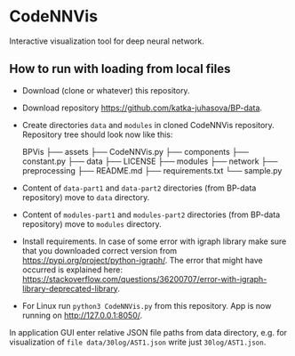 # CodeNNVis

Interactive visualization tool for deep neural network.

## How to run with loading from local files

- Download (clone or whatever) this repository.
- Download repository https://github.com/katka-juhasova/BP-data.
- Create directories `data` and `modules` in cloned CodeNNVis repository.
Repository tree should look now like this:


    BPVis
        ├── assets
        ├── CodeNNVis.py
        ├── components
        ├── constant.py 
        ├── data
        ├── LICENSE
        ├── modules 
        ├── network
        ├── preprocessing
        ├── README.md 
        ├── requirements.txt
        └── sample.py


- Content of `data-part1` and `data-part2` directories (from BP-data repository) move to `data` directory.
- Content of `modules-part1` and `modules-part2` directories (from BP-data repository) move to `modules` directory.
- Install requirements. In case of some error with igraph library make sure that you downloaded correct version from https://pypi.org/project/python-igraph/.
The error that might have occurred is explained here: https://stackoverflow.com/questions/36200707/error-with-igraph-library-deprecated-library.
- For Linux run `python3 CodeNNVis.py` from this repository. App is now running on http://127.0.0.1:8050/.

In application GUI enter relative JSON file paths from data directory, e.g. for visualization of `file data/30log/AST1.json` write just `30log/AST1.json`.


